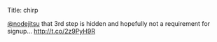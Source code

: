 Title: chirp

<a href="http://twitter.com/nodejitsu">@nodejitsu</a> that 3rd step is hidden and hopefully not a requirement for signup... <a href="http://t.co/2z9PyH9R">http://t.co/2z9PyH9R</a>
